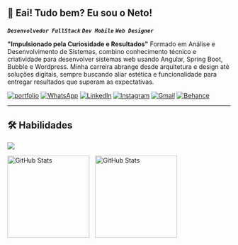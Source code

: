 ## 🚀 Eai! Tudo bem? Eu sou o Neto!

**_`Desenvolvedor FullStack`_** **_`Dev Mobile`_** **_`Web Designer`_**

<strong>"Impulsionado pela Curiosidade e Resultados"</strong>
Formado em Análise e Desenvolvimento de Sistemas, combino conhecimento técnico e criatividade para desenvolver sistemas web usando Angular, Spring Boot, Bubble e Wordpress. Minha carreira abrange desde arquitetura e design até soluções digitais, sempre buscando aliar estética e funcionalidade para entregar resultados que superam as expectativas.

[![portfolio](https://img.shields.io/badge/my_portfolio-F26419?style=for-the-badge&logo=ko-fi&logoColor=white)](http://deneto.com.br/) [![WhatsApp](https://img.shields.io/badge/WhatsApp-25D366?style=for-the-badge&logo=whatsapp&logoColor=white)](https://wa.me/5561986170964) [![LinkedIn](https://img.shields.io/badge/-LinkedIn-%230077B5?style=for-the-badge&logo=linkedin&logoColor=white)](https://www.linkedin.com/in/deneto) [![Instagram](https://img.shields.io/badge/-Instagram-%23E4405F?style=for-the-badge&logo=instagram&logoColor=white)](https://www.instagram.com/denetodev/) [![Gmail](https://img.shields.io/badge/Gmail-D14836?style=for-the-badge&logo=gmail&logoColor=white)](mailto:deneto.dev@gmail.com) [![Behance](https://img.shields.io/badge/-Behance-blue?style=for-the-badge&logo=behance&logoColor=white)](https://www.behance.net/deneto)

---

## 🛠️ Habilidades

<p>
  <a href="https://skillicons.dev">
    <img src="https://skillicons.dev/icons?i=wordpress,html,css,bootstrap,tailwind,js,typescript,java,angular,spring,firebase,postman,figma" />
  </a>
</p>

<p>
  <img 
    align="left" 
    alt="GitHub Stats" 
    height="185" 
    style="padding-right: 10px;" 
    src="https://github-readme-stats.vercel.app/api?username=denetodev&show_icons=true&theme=github_dark_dimmed&include_all_commits=true&locale=pt-br" 
  />

<img 
      align="left" 
      alt="GitHub Stats" 
      height="185" 
      src="https://github-readme-stats.vercel.app/api/top-langs/?username=denetodev&theme=github_dark_dimmed&layout=compact&custom_title=Tecnologias&langs_count=9" 
  />
</p>
